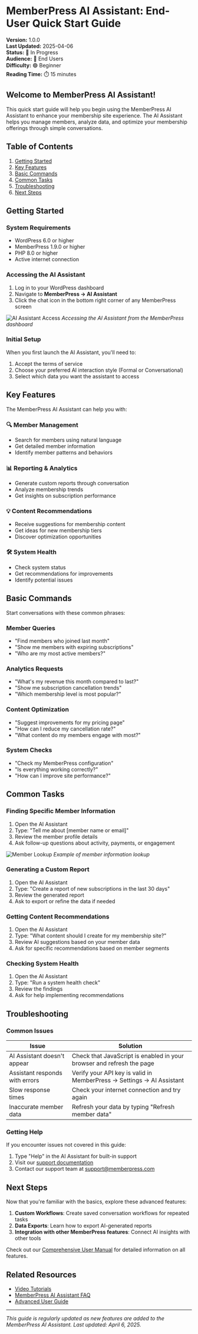 # MemberPress AI Assistant: End-User Quick Start Guide

**Version:** 1.0.0  
**Last Updated:** 2025-04-06  
**Status:** 🚧 In Progress  
**Audience:** 👤 End Users  
**Difficulty:** 🟢 Beginner  
**Reading Time:** ⏱️ 15 minutes

## Welcome to MemberPress AI Assistant!

This quick start guide will help you begin using the MemberPress AI Assistant to enhance your membership site experience. The AI Assistant helps you manage members, analyze data, and optimize your membership offerings through simple conversations.

## Table of Contents

1. [Getting Started](#getting-started)
2. [Key Features](#key-features)
3. [Basic Commands](#basic-commands)
4. [Common Tasks](#common-tasks)
5. [Troubleshooting](#troubleshooting)
6. [Next Steps](#next-steps)

## Getting Started

### System Requirements

- WordPress 6.0 or higher
- MemberPress 1.9.0 or higher
- PHP 8.0 or higher
- Active internet connection

### Accessing the AI Assistant

1. Log in to your WordPress dashboard
2. Navigate to **MemberPress → AI Assistant**
3. Click the chat icon in the bottom right corner of any MemberPress screen

![AI Assistant Access](../assets/images/ai-assistant-access.png)
*Accessing the AI Assistant from the MemberPress dashboard*

### Initial Setup

When you first launch the AI Assistant, you'll need to:

1. Accept the terms of service
2. Choose your preferred AI interaction style (Formal or Conversational)
3. Select which data you want the assistant to access

## Key Features

The MemberPress AI Assistant can help you with:

### 🔍 Member Management
- Search for members using natural language
- Get detailed member information
- Identify member patterns and behaviors

### 📊 Reporting & Analytics
- Generate custom reports through conversation
- Analyze membership trends
- Get insights on subscription performance

### 💡 Content Recommendations
- Receive suggestions for membership content
- Get ideas for new membership tiers
- Discover optimization opportunities

### 🛠️ System Health
- Check system status
- Get recommendations for improvements
- Identify potential issues

## Basic Commands

Start conversations with these common phrases:

### Member Queries
- "Find members who joined last month"
- "Show me members with expiring subscriptions"
- "Who are my most active members?"

### Analytics Requests
- "What's my revenue this month compared to last?"
- "Show me subscription cancellation trends"
- "Which membership level is most popular?"

### Content Optimization
- "Suggest improvements for my pricing page"
- "How can I reduce my cancellation rate?"
- "What content do my members engage with most?"

### System Checks
- "Check my MemberPress configuration"
- "Is everything working correctly?"
- "How can I improve site performance?"

## Common Tasks

### Finding Specific Member Information

1. Open the AI Assistant
2. Type: "Tell me about [member name or email]"
3. Review the member profile details
4. Ask follow-up questions about activity, payments, or engagement

![Member Lookup](../assets/images/member-lookup.png)
*Example of member information lookup*

### Generating a Custom Report

1. Open the AI Assistant
2. Type: "Create a report of new subscriptions in the last 30 days"
3. Review the generated report
4. Ask to export or refine the data if needed

### Getting Content Recommendations

1. Open the AI Assistant
2. Type: "What content should I create for my membership site?"
3. Review AI suggestions based on your member data
4. Ask for specific recommendations based on member segments

### Checking System Health

1. Open the AI Assistant
2. Type: "Run a system health check"
3. Review the findings
4. Ask for help implementing recommendations

## Troubleshooting

### Common Issues

| Issue | Solution |
|-------|----------|
| AI Assistant doesn't appear | Check that JavaScript is enabled in your browser and refresh the page |
| Assistant responds with errors | Verify your API key is valid in MemberPress → Settings → AI Assistant |
| Slow response times | Check your internet connection and try again |
| Inaccurate member data | Refresh your data by typing "Refresh member data" |

### Getting Help

If you encounter issues not covered in this guide:

1. Type "Help" in the AI Assistant for built-in support
2. Visit our [support documentation](https://memberpress.com/support)
3. Contact our support team at support@memberpress.com

## Next Steps

Now that you're familiar with the basics, explore these advanced features:

1. **Custom Workflows**: Create saved conversation workflows for repeated tasks
2. **Data Exports**: Learn how to export AI-generated reports
3. **Integration with other MemberPress features**: Connect AI insights with other tools

Check out our [Comprehensive User Manual](user-manual.md) for detailed information on all features.

## Related Resources

- [Video Tutorials](https://memberpress.com/tutorials)
- [MemberPress AI Assistant FAQ](ai-assistant-faq.md)
- [Advanced User Guide](advanced-user-guide.md)

---

*This guide is regularly updated as new features are added to the MemberPress AI Assistant. Last updated: April 6, 2025.*